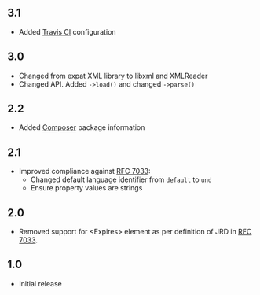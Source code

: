 ## 3.1

- Added [Travis CI](https://travis-ci.org/) configuration

## 3.0

- Changed from expat XML library to libxml and XMLReader
- Changed API.  Added `->load()` and changed `->parse()`

## 2.2

- Added [Composer](https://getcomposer.org/) package information

## 2.1

- Improved compliance against [RFC 7033](http://tools.ietf.org/html/rfc7033):
    - Changed default language identifier from `default` to `und`
    - Ensure property values are strings

## 2.0

- Removed support for &lt;Expires&gt; element as per definition
  of JRD in [RFC 7033](http://tools.ietf.org/html/rfc7033).

## 1.0

- Initial release
